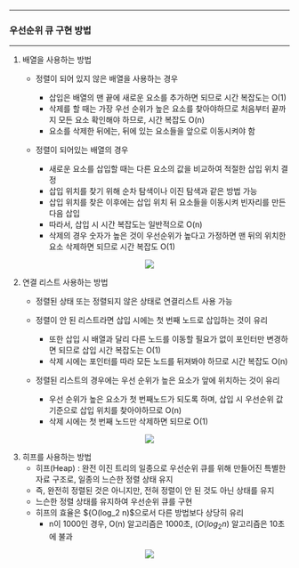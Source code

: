 -----
### 우선순위 큐 구현 방법
-----
1. 배열을 사용하는 방법
   - 정렬이 되어 있지 않은 배열을 사용하는 경우
     + 삽입은 배열의 맨 끝에 새로운 요소를 추가하면 되므로 시간 복잡도는 O(1)
     + 삭제를 할 때는 가장 우선 순위가 높은 요소를 찾아야하므로 처음부터 끝까지 모든 요소 확인해야 하므로, 시간 복잡도 O(n)
     + 요소를 삭제한 뒤에는, 뒤에 있는 요소들을 앞으로 이동시켜야 함

   - 정렬이 되어있는 배열의 경우
     + 새로운 요소를 삽입할 때는 다른 요소의 값을 비교하여 적절한 삽입 위치 결정
     + 삽입 위치를 찾기 위해 순차 탐색이나 이진 탐색과 같은 방법 가능
     + 삽입 위치를 찾은 이후에는 삽입 위치 뒤 요소들을 이동시켜 빈자리를 만든 다음 삽입
     + 따라서, 삽입 시 시간 복잡도는 일반적으로 O(n)
     + 삭제의 경우 숫자가 높은 것이 우선순위가 높다고 가정하면 맨 뒤의 위치한 요소 삭제하면 되므로 시간 복잡도 O(1)
<div align="center">
<img src="https://github.com/user-attachments/assets/808c4cd0-48ef-4fce-a133-6f5c3270e4fd">
</div>

2. 연결 리스트 사용하는 방법
   - 정렬된 상태 또는 정렬되지 않은 상태로 연결리스트 사용 가능
   - 정렬이 안 된 리스트라면 삽입 시에는 첫 번째 노드로 삽입하는 것이 유리
      + 또한 삽입 시 배열과 달리 다른 노드를 이동할 필요가 없이 포인터만 변경하면 되므로 삽입 시간 복잡도는 O(1)
      + 삭제 시에는 포인터를 따라 모든 노드를 뒤져봐야 하므로 시간 복잡도 O(n)

   - 정렬된 리스트의 경우에는 우선 순위가 높은 요소가 앞에 위치하는 것이 유리
     + 우선 순위가 높은 요소가 첫 번째노드가 되도록 하며, 삽입 시 우선순위 값 기준으로 삽입 위치를 찾아야하므로 O(n)
     + 삭제 시에는 첫 번째 노드만 삭제하면 되므로 O(1)

<div align="center">
<img src="https://github.com/user-attachments/assets/f68c73c3-2924-4e1b-886a-a96304ae2d41">
</div>

3. 히프를 사용하는 방법
   - 히프(Heap) : 완전 이진 트리의 일종으로 우선순위 큐를 위해 만들어진 특별한 자료 구조로, 일종의 느슨한 정렬 상태 유지
   - 즉, 완전히 정렬된 것은 아니지만, 전혀 정렬이 안 된 것도 아닌 상태를 유지
   - 느슨한 정렬 상태를 유지하여 우선순위 큐를 구현
   - 히프의 효율은 ${O(log_2 n)$으로서 다른 방법보다 상당히 유리
     + n이 1000인 경우, O(n) 알고리즘은 1000초, $(O(log_2 n)$ 알고리즘은 10초에 불과
<div align="center">
<img src="https://github.com/user-attachments/assets/8911eb71-e857-49b6-96f2-a7f0218d38e8">
</div>
